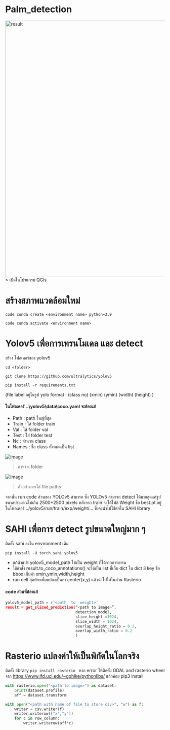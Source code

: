 # Palm_detection


<img width="808" alt="result" src="https://user-images.githubusercontent.com/101788422/176816516-3a80458d-76ec-4c19-98c1-30dd48e44b7d.png">
> เปิดในโปรแกรม QGis

# สร้างสภาพแวดล้อมใหม่
`code conda create <environment name> python=3.9`

`code conda activate <environment name>`
# Yolov5 เพื่อการเทรนโมเดล และ detect
 
สร้าง โฟลเดอร์ของ yolov5

`cd <folder>`

`git clone https://github.com/ultralytics/yolov5`

`pip install -r requirements.txt`


(file label อยู่ในรูป yolo format : (class no) (xmin) (ymin) (width) (height) )

#### ในโฟลเดอร์ ..\yolov5\data\coco.yaml จะต้องแก้
- Path  : path ใหญ่ที่สุด 
- Train : ใส่ folder train
- Val   : ใส่ folder val
- Test  : ใส่ folder test
- Nc    : จำนวน class 
- Names : ชื่อ class ทั้งหมดเป็น list

![image](https://user-images.githubusercontent.com/106720151/176808489-17a147cb-9ff1-49ad-80c1-4bf3881114ec.png)
> การวาง folder

![image](https://user-images.githubusercontent.com/106720151/176809755-dd416920-a1f1-49ac-80e3-0a4d44deb5ee.png)
> ตัวอย่างการใส่ file paths


จากนั้น run code ส่วนของ YOLOv5 สามารถ ซึ่ง YOLOv5 สามารถ detect ได้มากสุดแค่รูปขนาดประมาณไม่เกิน 2500*2500 pixels   หลังจาก train จะได้ไฟล์ Weight ชื่อ best.pt อยู่ในโฟลเดอร์ ../yolov5/run/train/exp/weight/…    ซึ่งจะนำไปใช้ต่อใน  SAHI library 

# SAHI เพื่อการ detect รูปขนาดใหญ่มาก ๆ
ติดตั้ง sahi ลงใน environment เดิม 

`pip install -U torch sahi yolov5`
-	แก้ตัวแปร yolov5_model_path ให้เป็น weight ที่ได้จากการเทรน 
-	ใช้คำสั่ง result.to_coco_annotations() จะได้เป็น list ที่เก็บ dict  ใน dict มี key ชื่อ bbox  เก็บค่า xmin,ymin,width,height  
-	run cell สุดท้ายเพื่อแปลงเป็นค่า center(x,y) แล้วนำไปใส่ในส่วน Rasterio
#### code ส่วนที่ต้องแก้
```python
yolov5_model_path = r'<path  to  weight>’
result = get_sliced_prediction(“<path to image>”,
                               detection_model,
                               slice_height =1024,
                               slice_width = 1024,
                               overlap_height_ratio = 0.2,
                               overlap_width_ratio = 0.2
                               )
```

# Rasterio แปลงค่าให้เป็นพิกัดในโลกจริง
ติดตั้ง library
`pip install rasterio `
หาก error ให้ติดตั้ง GDAL and rasterio wheel จาก https://www.lfd.uci.edu/~gohlke/pythonlibs/ แล้วค่อย pip3 install <filename>

```python
with rasterio.open("<path to image>") as dataset:
    print(dataset.profile)
    aff = dataset.transform

with open("<path with name of file to store csv>", "w") as f:
    writer = csv.writer(f)
    writer.writerow(["x","y"])
    for c in row_column: 
        writer.writerow(aff*c)
```
